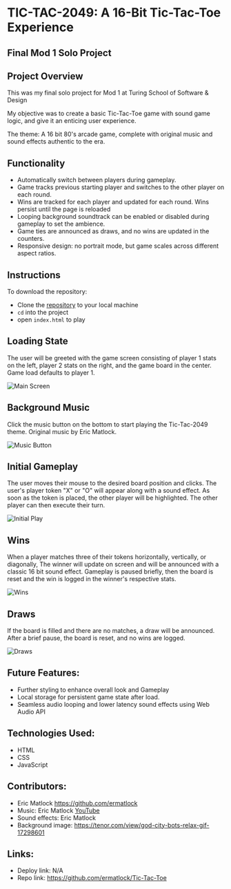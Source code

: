 # TIC-TAC-2049: A 16-Bit Tic-Tac-Toe Experience
## Final Mod 1 Solo Project
## Project Overview
This was my final solo project for Mod 1 at Turing School of Software & Design

My objective was to create a basic Tic-Tac-Toe game with sound game logic, and give it an enticing user experience.

The theme: A 16 bit 80's arcade game, complete with original music and sound effects authentic to the era.

## Functionality
- Automatically switch between players during gameplay.
- Game tracks previous starting player and switches to the other player on each round.
- Wins are tracked for each player and updated for each round. Wins persist until the page is reloaded
- Looping background soundtrack can be enabled or disabled during gameplay to set the ambience.
- Game ties are announced as draws, and no wins are updated in the counters.
- Responsive design: no portrait mode, but game scales across different aspect ratios.

## Instructions
To download the repository:
- Clone the [repository](https://github.com/ermatlock/Tic-Tac-Toe) to your local machine
- `cd` into the project
- open `index.html` to play

## Loading State
The user will be greeted with the game screen consisting of player 1 stats on the left, player 2 stats on the right, and the game board in the center. Game load defaults to player 1.

![Main Screen](https://media.giphy.com/media/YcWXkrPx9TCOF6IPWT/giphy.gif)

## Background Music
Click the music button on the bottom to start playing the Tic-Tac-2049 theme. Original music by Eric Matlock.

![Music Button](https://media.giphy.com/media/Jnowf0wRhM2PiP7DMV/giphy.gif)

## Initial Gameplay
The user moves their mouse to the desired board position and clicks. The user's player token "X" or "O" will appear along with a sound effect. As soon as the token is placed, the other player will be highlighted. The other player can then execute their turn.

![Initial Play](https://media.giphy.com/media/ng9aqG5XLh0eGeYMPI/giphy.gif)

## Wins
When a player matches three of their tokens horizontally, vertically, or diagonally, The winner will update on screen and will be announced with a classic 16 bit sound effect. Gameplay is paused briefly, then the board is reset and the win is logged in the winner's respective stats.

![Wins](https://media.giphy.com/media/Em8yv9wE9jkA2JXY7a/giphy.gif)

## Draws
If the board is filled and there are no matches, a draw will be announced. After a brief pause, the board is reset, and no wins are logged.

![Draws](https://media.giphy.com/media/oLw9Yj7psdFdzmnZES/giphy.gif)

## Future Features:
* Further styling to enhance overall look and Gameplay
* Local storage for persistent game state after load.
* Seamless audio looping and lower latency sound effects using Web Audio API

## Technologies Used:
* HTML
* CSS
* JavaScript

## Contributors:
* Eric Matlock https://github.com/ermatlock
* Music: Eric Matlock [YouTube](https://www.youtube.com/channel/UCXZXbR9yT5UCEZiaFGsMFPQ)
* Sound effects: Eric Matlock
* Background image: https://tenor.com/view/god-city-bots-relax-gif-17298601

## Links:
* Deploy link: N/A
* Repo link: https://github.com/ermatlock/Tic-Tac-Toe
